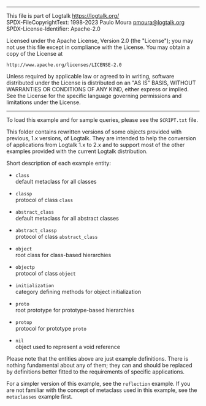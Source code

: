 ________________________________________________________________________

This file is part of Logtalk <https://logtalk.org/>  
SPDX-FileCopyrightText: 1998-2023 Paulo Moura <pmoura@logtalk.org>  
SPDX-License-Identifier: Apache-2.0

Licensed under the Apache License, Version 2.0 (the "License");
you may not use this file except in compliance with the License.
You may obtain a copy of the License at

    http://www.apache.org/licenses/LICENSE-2.0

Unless required by applicable law or agreed to in writing, software
distributed under the License is distributed on an "AS IS" BASIS,
WITHOUT WARRANTIES OR CONDITIONS OF ANY KIND, either express or implied.
See the License for the specific language governing permissions and
limitations under the License.
________________________________________________________________________


To load this example and for sample queries, please see the `SCRIPT.txt`
file.

This folder contains rewritten versions of some objects provided  with
previous, 1.x versions, of Logtalk. They are intended to  help the
conversion of applications from Logtalk 1.x to 2.x and to support most
of the other examples provided with the current Logtalk distribution.

Short description of each example entity:

- `class`  
	default metaclass for all classes
- `classp`  
	protocol of class `class`

- `abstract_class`  
	default metaclass for all abstract classes
- `abstract_classp`  
	protocol of class `abstract_class`

- `object`  
	root class for class-based hierarchies
- `objectp`  
	protocol of class `object`

- `initialization`  
	category defining methods for object initialization

- `proto`  
	root prototype for prototype-based hierarchies
- `protop`  
	protocol for prototype `proto`

- `nil`  
	object used to represent a void reference

Please note that the entities above are just example definitions. There is 
nothing fundamental about any of them; they can and should be replaced by 
definitions better fitted to the requirements of specific applications.

For a simpler version of this example, see the `reflection` example. If
you are not familiar with the concept of metaclass used in this example,
see the `metaclasses` example first.
